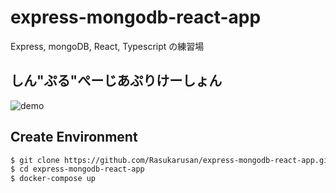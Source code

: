 # express-mongodb-react-app

Express, mongoDB, React, Typescript の練習場

## しん"ぷる"ぺーじあぷりけーしょん

![demo](https://user-images.githubusercontent.com/17779386/77076977-f090fa00-6a37-11ea-9eba-ff58051fb612.gif)


## Create Environment

```sh
$ git clone https://github.com/Rasukarusan/express-mongodb-react-app.git
$ cd express-mongodb-react-app
$ docker-compose up
```
